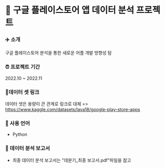 # 👊 구글 플레이스토어 앱 데이터 분석 프로젝트

### ✈️ 소개
구글 플레이스토어 분석을 통한 새로운 어플 개발 방향성 탐

### ⏰ 프로젝트 기간
2022.10 ~ 2022.11

### 🔗데이터 셋 링크
데이터 셋은 용량이 큰 관계로 링크로 대체 => 
https://www.kaggle.com/datasets/lava18/google-play-store-apps

### 📌 사용 언어
- Python

### 📃 데이터 분석 보고서
- 최종 데이터 분석 보고서는 "데분기_최종 보고서.pdf"파일을 참고
